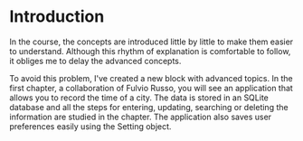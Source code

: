 # Introduction
In the course, the concepts are introduced little by little to make them easier to understand. Although this rhythm of explanation is comfortable to follow, it obliges me to delay the advanced concepts.

To avoid this problem, I've created a new block with advanced topics. In the first chapter, a collaboration of Fulvio Russo, you will see an application that allows you to record the time of a city. The data is stored in an SQLite database and all the steps for entering, updating, searching or deleting the information are studied in the chapter. The application also saves user preferences easily using the Setting object.
